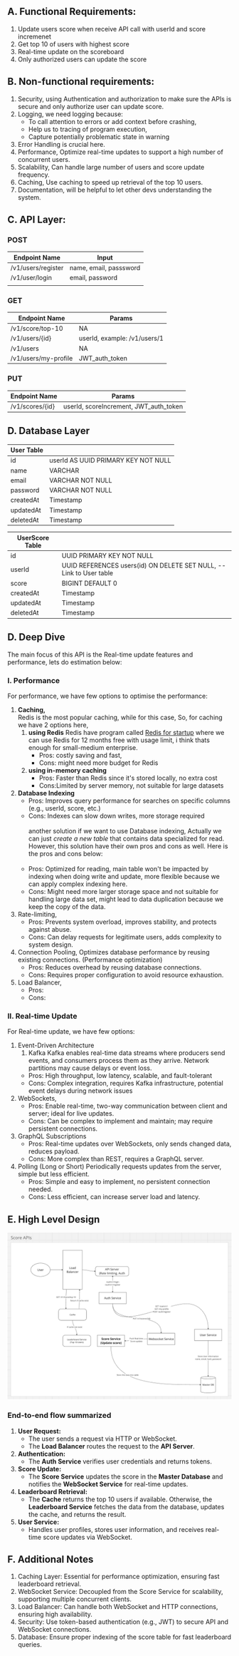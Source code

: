 ## A. Functional Requirements:
1. Update users score when receive API call with userId and score incremenet
2. Get top 10 of users with highest score
3. Real-time update on the scoreboard
4. Only authorized users can update the score

## B. Non-functional requirements:
1. Security, using Authentication and authorization to make sure the APIs is secure and only authorize user can update score.
2. Logging, we need logging because:
    - To call attention to errors or add context before crashing, 
    - Help us to tracing of program execution,
    - Capture potentially problematic state in warning
3. Error Handling is crucial here.
4. Performance, Optimize real-time updates to support a high number of concurrent users.
5. Scalability, Can handle large number of users and score update frequency.
6. Caching, Use caching to speed up retrieval of the top 10 users.
7. Documentation, will be helpful to let other devs understanding the system.

## C. API Layer:
### POST
| Endpoint Name      | Input                                                                           |
|--------------------|---------------------------------------------------------------------------------|
| /v1/users/register | name, email, passsword                                                          |
| /v1/user/login     | email, password                                                                 |
                                                                        |

### GET
| Endpoint Name     | Params                                        |
|-------------------|-----------------------------------------------|
| /v1/score/top-10  | NA                                            |
| /v1/users/{id}    | userId, example: /v1/users/1                  |
| /v1/users         | NA                                            |
| /v1/users/my-profile | JWT_auth_token                             |

### PUT
| Endpoint Name      | Params                                                                    |
|--------------------|---------------------------------------------------------------------------|
| /v1/scores/{id}     | userId, scoreIncrement, JWT_auth_token                                    |

## D. Database Layer
| User Table |                                     |
|------------|-------------------------------------|
| id         | userId AS UUID PRIMARY KEY NOT NULL |
| name       | VARCHAR                             |
| email      | VARCHAR NOT NULL                    |
| password   | VARCHAR NOT NULL                    |
| createdAt  | Timestamp                           |
| updatedAt  | Timestamp                           |
| deletedAt  | Timestamp                           |

| UserScore Table |                                                                             |
|-----------------|-----------------------------------------------------------------------------|
| id              | UUID PRIMARY KEY NOT NULL                                                   |
| userId          | UUID REFERENCES users(id) ON DELETE SET NULL,  -- Link to User table        |
| score           | BIGINT DEFAULT 0                                                            |
| createdAt       | Timestamp                                                                   |
| updatedAt       | Timestamp                                                                   |           
| deletedAt       | Timestamp                                                                   |           

## D. Deep Dive
The main focus of this API is the Real-time update features and performance, lets do estimation below:
### I. Performance
For performance, we have few options to optimise the performance:
1. **Caching,** <br>
   Redis is the most popular caching, while for this case, 
   So, for caching we have 2 options here, 
   1. **using Redis**
      Redis have program called [Redis for startup](https://redis.io/startups/) where we can use Redis for 12 months free with usage limit, i think thats enough for small-medium enterprise.
      - Pros: costly saving and fast,
      - Cons: might need more budget for Redis
   2. **using in-memory caching**
      - Pros: Faster than Redis since it's stored locally, no extra cost
      - Cons:Limited by server memory, not suitable for large datasets
2. **Database Indexing**  <br>
   - Pros: Improves query performance for searches on specific columns (e.g., userId, score, etc.)
   - Cons: Indexes can slow down writes, more storage required <br> <br>
   another solution if we want to use Database indexing, 
   Actually we can just *create a new table* that contains data specialized for read. However, this solution have their own pros and cons as well. 
   Here is the pros and cons below: <br> <br> 
    - Pros: Optimized for reading, main table won't be impacted by indexing when doing write and update, more flexible because we can apply complex indexing here.
    - Cons: Might need more larger storage space and not suitable for handling large data set, might lead to data duplication because we keep the copy of the data.
3. Rate-limiting,
   - Pros: Prevents system overload, improves stability, and protects against abuse.
   - Cons: Can delay requests for legitimate users, adds complexity to system design.
4. Connection Pooling,
   Optimizes database performance by reusing existing connections. (Performance optimization)
   - Pros: Reduces overhead by reusing database connections.
   - Cons: Requires proper configuration to avoid resource exhaustion.
5. Load Balancer,
   - Pros:
   - Cons: 

### II. Real-time Update
For Real-time update, we have few options:
1. Event-Driven Architecture
    1. Kafka
    Kafka enables real-time data streams where producers send events, and consumers process them as they arrive. Network partitions may cause delays or event loss.
    - Pros: High throughput, low latency, scalable, and fault-tolerant
    - Cons: Complex integration, requires Kafka infrastructure, potential event delays during network issues    
2. WebSockets,
   - Pros: Enable real-time, two-way communication between client and server; ideal for live updates.
   - Cons: Can be complex to implement and maintain; may require persistent connections.
3. GraphQL Subscriptions
   - Pros: Real-time updates over WebSockets, only sends changed data, reduces payload.
   - Cons: More complex than REST, requires a GraphQL server.
4. Polling (Long or Short)
   Periodically requests updates from the server, simple but less efficient.
   - Pros: Simple and easy to implement, no persistent connection needed.
   - Cons: Less efficient, can increase server load and latency.

## E. High Level Design
![High Level Design for Real-time score update](image.png)
### End-to-end flow summarized
1. **User Request:**  
   - The user sends a request via HTTP or WebSocket.  
   - The **Load Balancer** routes the request to the **API Server**.  
2. **Authentication:**  
   - The **Auth Service** verifies user credentials and returns tokens.  
3. **Score Update:**  
   - The **Score Service** updates the score in the **Master Database** and notifies the **WebSocket Service** for real-time updates.  
4. **Leaderboard Retrieval:**  
   - The **Cache** returns the top 10 users if available. Otherwise, the **Leaderboard Service** fetches the data from the database, updates the cache, and returns the result.  
5. **User Service:**  
   - Handles user profiles, stores user information, and receives real-time score updates via WebSocket.  

## F. Additional Notes
1. Caching Layer: Essential for performance optimization, ensuring fast leaderboard retrieval.
2. WebSocket Service: Decoupled from the Score Service for scalability, supporting multiple concurrent clients.
3. Load Balancer: Can handle both WebSocket and HTTP connections, ensuring high availability.
4. Security: Use token-based authentication (e.g., JWT) to secure API and WebSocket connections.
5. Database: Ensure proper indexing of the score table for fast leaderboard queries.